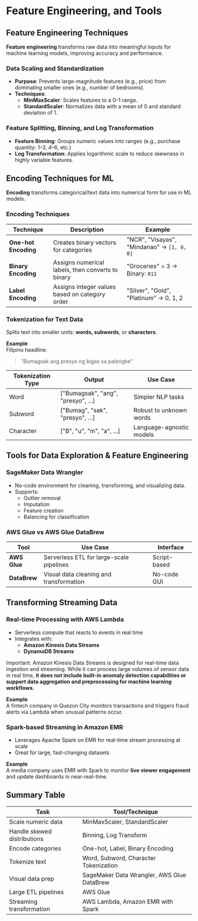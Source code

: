 # Feature Engineering, and Tools

## Feature Engineering Techniques

**Feature engineering** transforms raw data into meaningful inputs for machine learning models, improving accuracy and performance.

### Data Scaling and Standardization

- **Purpose**: Prevents large-magnitude features (e.g., price) from dominating smaller ones (e.g., number of bedrooms).
- **Techniques**:
  - **MinMaxScaler**: Scales features to a 0–1 range.
  - **StandardScaler**: Normalizes data with a mean of 0 and standard deviation of 1.

### Feature Splitting, Binning, and Log Transformation

- **Feature Binning**: Groups numeric values into ranges (e.g., purchase quantity: 1–3, 4–6, etc.)
- **Log Transformation**: Applies logarithmic scale to reduce skewness in highly variable features.

## Encoding Techniques for ML

**Encoding** transforms categorical/text data into numerical form for use in ML models.

### Encoding Techniques

| Technique        | Description | Example |
|------------------|-------------|---------|
| **One-hot Encoding** | Creates binary vectors for categories | "NCR", "Visayas", "Mindanao" → `[1, 0, 0]` |
| **Binary Encoding**  | Assigns numerical labels, then converts to binary | "Groceries" = 3 → Binary: `011` |
| **Label Encoding**   | Assigns integer values based on category order | "Silver", "Gold", "Platinum" → 0, 1, 2 |

### Tokenization for Text Data

Splits text into smaller units: **words, subwords**, or **characters**.

**Example**  
Filipino headline:  
> "Bumagsak ang presyo ng bigas sa palengke"

| Tokenization Type | Output | Use Case |
|-------------------|--------|----------|
| Word              | ["Bumagsak", "ang", "presyo", ...] | Simpler NLP tasks |
| Subword           | ["Bumag", "sak", "presyo", ...]    | Robust to unknown words |
| Character         | ["B", "u", "m", "a", ...]          | Language-agnostic models |

## Tools for Data Exploration & Feature Engineering

### **SageMaker Data Wrangler**

- No-code environment for cleaning, transforming, and visualizing data.
- Supports:
  - Outlier removal
  - Imputation
  - Feature creation
  - Balancing for classification

### AWS Glue vs AWS Glue DataBrew

| Tool       | Use Case | Interface |
|------------|----------|-----------|
| **AWS Glue** | Serverless ETL for large-scale pipelines | Script-based |
| **DataBrew** | Visual data cleaning and transformation | No-code GUI |

## Transforming Streaming Data

### Real-time Processing with AWS Lambda

- Serverless compute that reacts to events in real time
- Integrates with:
  - **Amazon Kinesis Data Streams**
  - **DynamoDB Streams**

Important: Amazon Kinesis Data Streams is designed for real-time data ingestion and streaming. While it can process large volumes of sensor data in real time, **it does not include built-in anomaly detection capabilities or support data aggregation and preprocessing for machine learning workflows.**

**Example**  
A fintech company in Quezon City monitors transactions and triggers fraud alerts via Lambda when unusual patterns occur.

### Spark-based Streaming in Amazon EMR

- Leverages Apache Spark on EMR for real-time stream processing at scale
- Great for large, fast-changing datasets

**Example**  
A media company uses EMR with Spark to monitor **live viewer engagement** and update dashboards in near-real-time.

## Summary Table

| Task                      | Tool/Technique                                      |
|---------------------------|-----------------------------------------------------|
| Scale numeric data        | MinMaxScaler, StandardScaler                        |
| Handle skewed distributions | Binning, Log Transform                            |
| Encode categories         | One-hot, Label, Binary Encoding                    |
| Tokenize text             | Word, Subword, Character Tokenization               |
| Visual data prep          | SageMaker Data Wrangler, AWS Glue DataBrew         |
| Large ETL pipelines       | AWS Glue                                            |
| Streaming transformation  | AWS Lambda, Amazon EMR with Spark                  |
